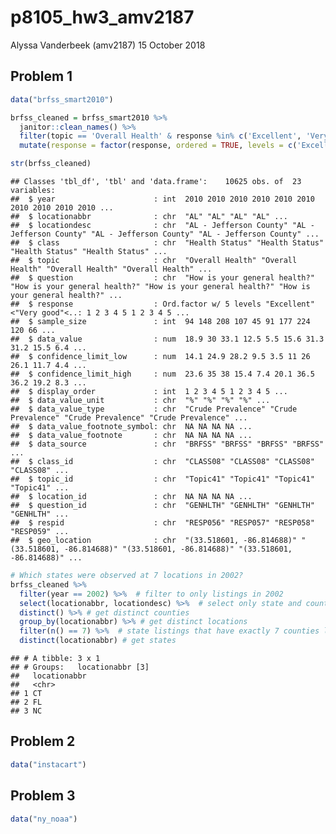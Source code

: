 p8105\_hw3\_amv2187
================
Alyssa Vanderbeek (amv2187)
15 October 2018

Problem 1
---------

``` r
data("brfss_smart2010") 

brfss_cleaned = brfss_smart2010 %>%
  janitor::clean_names() %>%
  filter(topic == 'Overall Health' & response %in% c('Excellent', 'Very good', 'Good', 'Fair', 'Poor')) %>%
  mutate(response = factor(response, ordered = TRUE, levels = c('Excellent', 'Very good', 'Good', 'Fair', 'Poor')))

str(brfss_cleaned)
```

    ## Classes 'tbl_df', 'tbl' and 'data.frame':    10625 obs. of  23 variables:
    ##  $ year                      : int  2010 2010 2010 2010 2010 2010 2010 2010 2010 2010 ...
    ##  $ locationabbr              : chr  "AL" "AL" "AL" "AL" ...
    ##  $ locationdesc              : chr  "AL - Jefferson County" "AL - Jefferson County" "AL - Jefferson County" "AL - Jefferson County" ...
    ##  $ class                     : chr  "Health Status" "Health Status" "Health Status" "Health Status" ...
    ##  $ topic                     : chr  "Overall Health" "Overall Health" "Overall Health" "Overall Health" ...
    ##  $ question                  : chr  "How is your general health?" "How is your general health?" "How is your general health?" "How is your general health?" ...
    ##  $ response                  : Ord.factor w/ 5 levels "Excellent"<"Very good"<..: 1 2 3 4 5 1 2 3 4 5 ...
    ##  $ sample_size               : int  94 148 208 107 45 91 177 224 120 66 ...
    ##  $ data_value                : num  18.9 30 33.1 12.5 5.5 15.6 31.3 31.2 15.5 6.4 ...
    ##  $ confidence_limit_low      : num  14.1 24.9 28.2 9.5 3.5 11 26 26.1 11.7 4.4 ...
    ##  $ confidence_limit_high     : num  23.6 35 38 15.4 7.4 20.1 36.5 36.2 19.2 8.3 ...
    ##  $ display_order             : int  1 2 3 4 5 1 2 3 4 5 ...
    ##  $ data_value_unit           : chr  "%" "%" "%" "%" ...
    ##  $ data_value_type           : chr  "Crude Prevalence" "Crude Prevalence" "Crude Prevalence" "Crude Prevalence" ...
    ##  $ data_value_footnote_symbol: chr  NA NA NA NA ...
    ##  $ data_value_footnote       : chr  NA NA NA NA ...
    ##  $ data_source               : chr  "BRFSS" "BRFSS" "BRFSS" "BRFSS" ...
    ##  $ class_id                  : chr  "CLASS08" "CLASS08" "CLASS08" "CLASS08" ...
    ##  $ topic_id                  : chr  "Topic41" "Topic41" "Topic41" "Topic41" ...
    ##  $ location_id               : chr  NA NA NA NA ...
    ##  $ question_id               : chr  "GENHLTH" "GENHLTH" "GENHLTH" "GENHLTH" ...
    ##  $ respid                    : chr  "RESP056" "RESP057" "RESP058" "RESP059" ...
    ##  $ geo_location              : chr  "(33.518601, -86.814688)" "(33.518601, -86.814688)" "(33.518601, -86.814688)" "(33.518601, -86.814688)" ...

``` r
# Which states were observed at 7 locations in 2002?
brfss_cleaned %>%
  filter(year == 2002) %>%  # filter to only listings in 2002
  select(locationabbr, locationdesc) %>%  # select only state and county variables
  distinct() %>% # get distinct counties
  group_by(locationabbr) %>% # get distinct locations
  filter(n() == 7) %>%  # state listings that have exactly 7 counties listed
  distinct(locationabbr) # get states
```

    ## # A tibble: 3 x 1
    ## # Groups:   locationabbr [3]
    ##   locationabbr
    ##   <chr>       
    ## 1 CT          
    ## 2 FL          
    ## 3 NC

Problem 2
---------

``` r
data("instacart")
```

Problem 3
---------

``` r
data("ny_noaa")
```
